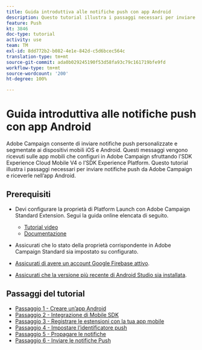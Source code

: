 ```yaml
---
title: Guida introduttiva alle notifiche push con app Android
description: Questo tutorial illustra i passaggi necessari per inviare notifiche push da Adobe Campaign e riceverle nell’app Android.
feature: Push
kt: 3846
doc-type: tutorial
activity: use
team: TM
exl-id: 8dd772b2-b082-4e1e-842d-c5d6bcec564c
translation-type: tm+mt
source-git-commit: ada0b029245190f53d58fa93c79c161719bfe9fd
workflow-type: tm+mt
source-wordcount: '200'
ht-degree: 100%

---
```


# Guida introduttiva alle notifiche push con app Android

Adobe Campaign consente di inviare notifiche push personalizzate e segmentate ai dispositivi mobili iOS e Android.
Questi messaggi vengono ricevuti sulle app mobili che configuri in Adobe Campaign sfruttando l’SDK Experience Cloud Mobile V4 o l’SDK Experience Platform.
Questo tutorial illustra i passaggi necessari per inviare notifiche push da Adobe Campaign e riceverle nell’app Android.

## Prerequisiti

* Devi configurare la proprietà di Platform Launch con Adobe Campaign Standard Extension. Segui la guida online elencata di seguito.
   * [Tutorial video](https://video.tv.adobe.com/v/26224?quality=12)
   * [Documentazione](https://docs.adobe.com/content/help/it-IT/campaign-learn/campaign-standard-tutorials/communication-channels/mobile/configure-mobile-apps-using-aep-sdk.html)

* Assicurati che lo stato della proprietà corrispondente in Adobe Campaign Standard sia impostato su configurato.
* [Assicurati di avere un account Google Firebase attivo](https://firebase.google.com).
* [Assicurati che la versione più recente di Android Studio sia installata](https://developer.android.com/studio).

## Passaggi del tutorial

* [Passaggio 1 - Creare un’app Android](/help/tutorial-push-notifications-android/create-android-app.md)
* [Passaggio 2 - Integrazione di Mobile SDK](/help/tutorial-push-notifications-android/integrating-with-mobile-sdk.md)
* [Passaggio 3 - Registrare le estensioni con la tua app mobile](/help/tutorial-push-notifications-android/register-mobile-extensions.md)
* [Passaggio 4 - Impostare l’identificatore push](/help/tutorial-push-notifications-android/set-push-identifier.md)
* [Passaggio 5 - Propagare le notifiche](/help/tutorial-push-notifications-android/propagate-notification.md)
* [Passaggio 6 - Inviare le notifiche Push](/help/tutorial-push-notifications-android/send-push-notification.md)

